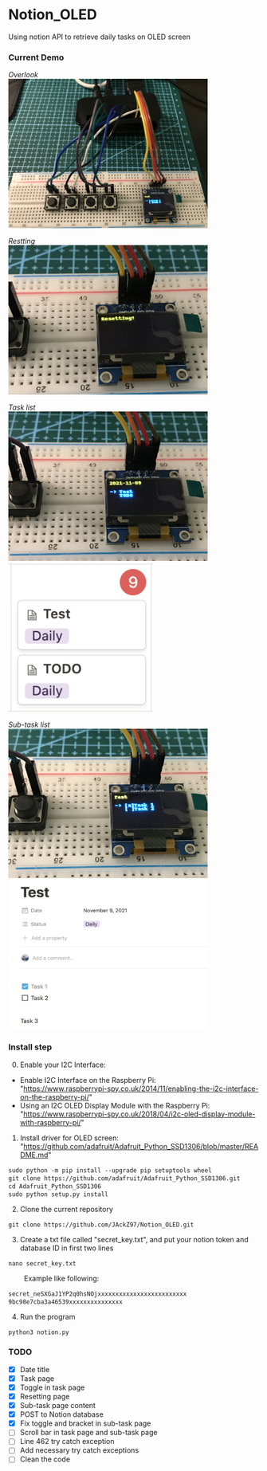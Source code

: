 # Notion_OLED
Using notion API to retrieve daily tasks on OLED screen

### Current Demo
<i> Overlook </i>  
<img src="https://raw.githubusercontent.com/JAckZ97/Notion_OLED/main/Image/IMG_1384.jpg" width="400" height="300" /> 

<i> Restting </i>  
<img src="https://raw.githubusercontent.com/JAckZ97/Notion_OLED/main/Image/IMG_1380.JPG" width="400" height="300" />  

<i> Task list </i>  
<img src="https://raw.githubusercontent.com/JAckZ97/Notion_OLED/main/Image/IMG_1382.JPG" width="400" height="300" />
<img src="https://raw.githubusercontent.com/JAckZ97/Notion_OLED/main/Image/Screen%20Shot%202021-11-09%20at%2011.38.03%20PM.png" width="290" height="300" />

<i> Sub-task list </i>  
<img src="https://raw.githubusercontent.com/JAckZ97/Notion_OLED/main/Image/IMG_1383.JPG" width="400" height="300" />
<img src="https://raw.githubusercontent.com/JAckZ97/Notion_OLED/main/Image/Screen%20Shot%202021-11-09%20at%2011.53.43%20PM.png" width="400" height="300" />


### Install step
0. Enable your I2C Interface:
- Enable I2C Interface on the Raspberry Pi:  
"https://www.raspberrypi-spy.co.uk/2014/11/enabling-the-i2c-interface-on-the-raspberry-pi/"
- Using an I2C OLED Display Module with the Raspberry Pi:  
"https://www.raspberrypi-spy.co.uk/2018/04/i2c-oled-display-module-with-raspberry-pi/"
1. Install driver for OLED screen:  
"https://github.com/adafruit/Adafruit_Python_SSD1306/blob/master/README.md"
```
sudo python -m pip install --upgrade pip setuptools wheel
git clone https://github.com/adafruit/Adafruit_Python_SSD1306.git
cd Adafruit_Python_SSD1306
sudo python setup.py install
```
2. Clone the current repository
```
git clone https://github.com/JAckZ97/Notion_OLED.git
```
3. Create a txt file called "secret_key.txt", and put your notion token and database ID in first two lines
```
nano secret_key.txt
```
&nbsp;&nbsp;&nbsp;&nbsp;&nbsp;&nbsp;&nbsp;&nbsp;Example like following:
```
secret_neSXGaJ1YP2q0hsNOjxxxxxxxxxxxxxxxxxxxxxxxxx
9bc98e7cba3a46539xxxxxxxxxxxxxxx
```
4. Run the program
```
python3 notion.py
```

### TODO
- [x] Date title
- [x] Task page
- [x] Toggle in task page
- [x] Resetting page
- [x] Sub-task page content
- [x] POST to Notion database
- [x] Fix toggle and bracket in sub-task page
- [ ] Scroll bar in task page and sub-task page
- [ ] Line 462 try catch exception
- [ ] Add necessary try catch exceptions
- [ ] Clean the code
